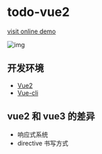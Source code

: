 # todo-vue2

[visit online demo](https://todo-vue2-gamma.vercel.app/)

![img](../vue2.png)

## 开发环境

- [Vue2](https://cn.vuejs.org/)
- [Vue-cli](https://cli.vuejs.org/zh/)

## vue2 和 vue3 的差异

- 响应式系统
- directive 书写方式

